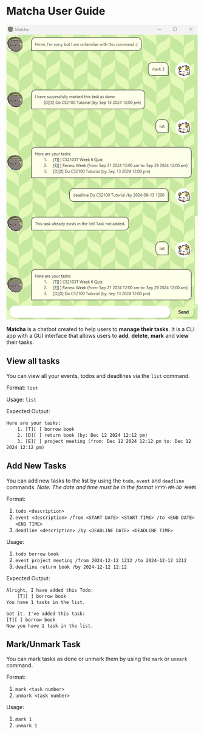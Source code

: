 # Matcha User Guide

![Screenshot of Matcha app](Ui.png)

**Matcha** is a chatbot created to help users to **manage their tasks**. 
It is a CLI app with a GUI interface that allows users to **add**, **delete**, **mark** and **view** their tasks.

## View all tasks

You can view all your events, todos and deadlines via the `list` command.

Format: `list` 

Usage: `list`

Expected Output:
```
Here are your tasks:
    1. [T][ ] borrow book
    2. [D][ ] return book (by: Dec 12 2024 12:12 pm)
    3. [E][ ] project meeting (from: Dec 12 2024 12:12 pm to: Dec 12 2024 12:12 pm)
```

## Add New Tasks

You can add new tasks to the list by using the `todo`, `event` and `deadline` commands.
*Note: The date and time must be in the format `YYYY-MM-DD HHMM`.*

Format:
1. `todo <description>`
2. `event <description> /from <START DATE> <START TIME> /to <END DATE> <END TIME>`
3. `deadline <description> /by <DEADLINE DATE> <DEADLINE TIME>`

Usage:
1. `todo borrow book`
2. `event project meeting /from 2024-12-12 1212 /to 2024-12-12 1212`
3. `deadline return book /by 2024-12-12 12:12`

Expected Output:
```
Alright, I have added this Todo:
	[T][ ] borrow book
You have 1 tasks in the list.
```
```
Got it. I've added this task:
[T][ ] borrow book
Now you have 1 task in the list.
```


## Mark/Unmark Task

You can mark tasks as done or unmark them by using the `mark` or `unmark` command.

Format:
1. `mark <task number>`
2. `unmark <task number>`

Usage:
1. `mark 1`
2. `unmark 1`